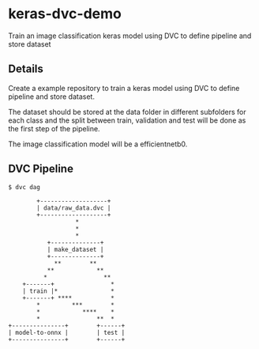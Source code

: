 # keras-dvc-demo
Train an image classification keras model using DVC to define pipeline and store dataset

## Details

Create a example repository to train a keras model using DVC to define pipeline and store dataset. 

The dataset should be stored at the data folder in different subfolders for each class and the split between train, validation and test will be done as the first step of the pipeline.

The image classification model will be a efficientnetb0.


## DVC Pipeline

```
$ dvc dag

        +-------------------+      
        | data/raw_data.dvc |      
        +-------------------+      
                   *               
                   *               
                   *               
           +--------------+        
           | make_dataset |        
           +--------------+        
             **        **          
           **            **        
          *                **      
    +-------+                *     
    | train |*               *     
    +-------+ ****           *     
        *         ***        *     
        *            ****    *     
        *                **  *     
+---------------+        +------+  
| model-to-onnx |        | test |  
+---------------+        +------+  
```

